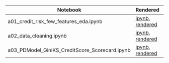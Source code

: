 |  Notebook | Rendered   | Description  |  Author |
|---|---|---|---|
| a01_credit_risk_few_features_eda.ipynb  | [ipynb](https://github.com/bhishanpdl/Project_Consumer_Complaint_Database/blob/master/notebooks/a01_credit_risk_few_features_eda.ipynb), [rendered](https://nbviewer.jupyter.org/github/bhishanpdl/Project_Consumer_Complaint_Database/blob/master/notebooks/a01_credit_risk_few_features_eda.ipynb)  |   | [Bhishan Poudel](https://bhishanpdl.github.io/)  |
| a02_data_cleaning.ipynb  | [ipynb](https://github.com/bhishanpdl/Project_Consumer_Complaint_Database/blob/master/notebooks/a02_data_cleaning.ipynb), [rendered](https://nbviewer.jupyter.org/github/bhishanpdl/Project_Consumer_Complaint_Database/blob/master/notebooks/a02_data_cleaning.ipynb)  |   | [Bhishan Poudel](https://bhishanpdl.github.io/)  |
| a03_PDModel_GiniKS_CreditScore_Scorecard.ipynb  | [ipynb](https://github.com/bhishanpdl/Project_Consumer_Complaint_Database/blob/master/notebooks/a03_PDModel_GiniKS_CreditScore_Scorecard.ipynb), [rendered](https://nbviewer.jupyter.org/github/bhishanpdl/Project_Consumer_Complaint_Database/blob/master/notebooks/a03_PDModel_GiniKS_CreditScore_Scorecard.ipynb)  |   | [Bhishan Poudel](https://bhishanpdl.github.io/)  |
